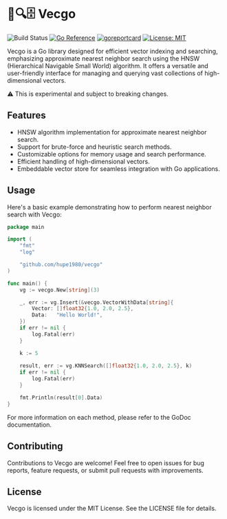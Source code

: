 # 🧬🔍🗄️ Vecgo
![Build Status](https://github.com/hupe1980/vecgo/workflows/build/badge.svg) 
[![Go Reference](https://pkg.go.dev/badge/github.com/hupe1980/vecgo.svg)](https://pkg.go.dev/github.com/hupe1980/vecgo)
[![goreportcard](https://goreportcard.com/badge/github.com/hupe1980/vecgo)](https://goreportcard.com/report/github.com/hupe1980/vecgo)
[![License: MIT](https://img.shields.io/badge/License-MIT-yellow.svg)](https://opensource.org/licenses/MIT)

Vecgo is a Go library designed for efficient vector indexing and searching, emphasizing approximate nearest neighbor search using the HNSW (Hierarchical Navigable Small World) algorithm. It offers a versatile and user-friendly interface for managing and querying vast collections of high-dimensional vectors.

:warning: This is experimental and subject to breaking changes.

## Features

- HNSW algorithm implementation for approximate nearest neighbor search.
- Support for brute-force and heuristic search methods.
- Customizable options for memory usage and search performance.
- Efficient handling of high-dimensional vectors.
- Embeddable vector store for seamless integration with Go applications.

## Usage

Here's a basic example demonstrating how to perform nearest neighbor search with Vecgo:


```go
package main

import (
	"fmt"
	"log"

	"github.com/hupe1980/vecgo"
)

func main() {
	vg := vecgo.New[string](3)

	_, err := vg.Insert(&vecgo.VectorWithData[string]{
		Vector: []float32{1.0, 2.0, 2.5},
		Data:   "Hello World!",
	})
	if err != nil {
		log.Fatal(err)
	}

	k := 5
	
	result, err := vg.KNNSearch([]float32{1.0, 2.0, 2.5}, k)
	if err != nil {
		log.Fatal(err)
	}

	fmt.Println(result[0].Data)
}
```

For more information on each method, please refer to the GoDoc documentation.

## Contributing
Contributions to Vecgo are welcome! Feel free to open issues for bug reports, feature requests, or submit pull requests with improvements.

## License
Vecgo is licensed under the MIT License. See the LICENSE file for details.